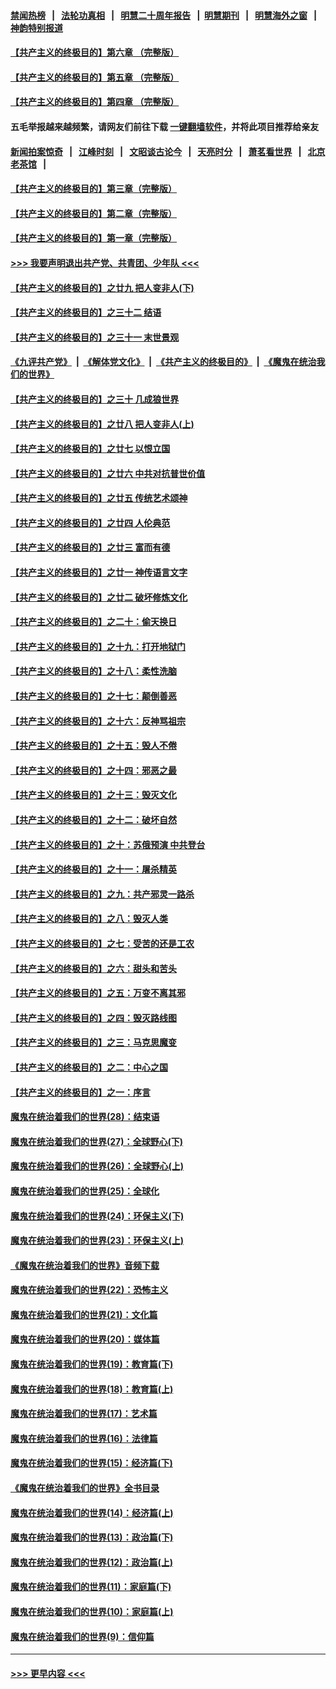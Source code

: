 #### [禁闻热榜](热点新闻.md?=0)  &nbsp;&nbsp;|&nbsp;&nbsp; [法轮功真相](https://github.com/gfw-breaker/truth/blob/master/README.md?=0) &nbsp;&nbsp;|&nbsp;&nbsp; [明慧二十周年报告](https://github.com/gfw-breaker/mh-reports/blob/master/README.md?=0) &nbsp;&nbsp;|&nbsp;&nbsp;[明慧期刊](https://github.com/gfw-breaker/mh-qikan) &nbsp;&nbsp;|&nbsp;&nbsp; [明慧海外之窗](https://github.com/gfw-breaker/mh-news/blob/master/README.md?=0) &nbsp;&nbsp;|&nbsp;&nbsp; [神韵特别报道](https://github.com/gfw-breaker/mh-news/blob/master/shenyun.md?=0)
#### [【共产主义的终极目的】第六章 （完整版）](../pages/nsc422/n11428913.md?t=02240831) 
#### [【共产主义的终极目的】第五章 （完整版）](../pages/nsc422/n11428912.md?t=02240831) 
#### [【共产主义的终极目的】第四章 （完整版）](../pages/nsc422/n11428907.md?t=02240831) 
#### 五毛举报越来越频繁，请网友们前往下载 [一键翻墙软件](https://github.com/gfw-breaker/ssr-accounts)，并将此项目推荐给亲友
#### [新闻拍案惊奇](https://github.com/gfw-breaker/banned-news/blob/master/pages/link4.md) &nbsp;&nbsp;|&nbsp;&nbsp; [江峰时刻](https://github.com/gfw-breaker/banned-news/blob/master/pages/link4.md) &nbsp;&nbsp;|&nbsp;&nbsp; [文昭谈古论今](https://github.com/gfw-breaker/banned-news/blob/master/pages/link4.md) &nbsp;&nbsp;|&nbsp;&nbsp; [天亮时分](https://github.com/gfw-breaker/banned-news/blob/master/pages/link4.md) &nbsp;&nbsp;|&nbsp;&nbsp; [萧茗看世界](https://github.com/gfw-breaker/banned-news/blob/master/pages/link4.md) &nbsp;&nbsp;|&nbsp;&nbsp; [北京老茶馆](https://github.com/gfw-breaker/banned-news/blob/master/pages/link4.md) &nbsp;&nbsp;|&nbsp;&nbsp; 
#### [【共产主义的终极目的】第三章（完整版）](../pages/nsc422/n11428848.md?t=02240831) 
#### [【共产主义的终极目的】第二章（完整版）](../pages/nsc422/n11428831.md?t=02240831) 
#### [【共产主义的终极目的】第一章（完整版）](../pages/nsc422/n11417651.md?t=02240831) 
#### [>>> 我要声明退出共产党、共青团、少年队 <<<](https://github.com/begood0513/goodnews/blob/master/quit/letter.md) 
#### [【共产主义的终极目的】之廿九 把人变非人(下)](../pages/nsc422/n11344140.md?t=02240831) 
#### [【共产主义的终极目的】之三十二 结语](../pages/nsc422/n11360535.md?t=02240831) 
#### [【共产主义的终极目的】之三十一 末世景观](../pages/nsc422/n11351129.md?t=02240831) 
#### [《九评共产党》](https://github.com/begood0513/9ping.md/blob/master/README.md) &nbsp;|&nbsp; [《解体党文化》](../../../../jtdwh.md/blob/master/README.md)  &nbsp;|&nbsp; [《共产主义的终极目的》](../../../../gczydzjmd.md/blob/master/README.md) &nbsp;|&nbsp; [《魔鬼在统治我们的世界》](../../../../mgztzwmdsj.md/blob/master/README.md) 
#### [【共产主义的终极目的】之三十 几成狼世界](../pages/nsc422/n11348280.md?t=02240831) 
#### [【共产主义的终极目的】之廿八 把人变非人(上)](../pages/nsc422/n11340492.md?t=02240831) 
#### [【共产主义的终极目的】之廿七 以恨立国](../pages/nsc422/n11336944.md?t=02240831) 
#### [【共产主义的终极目的】之廿六 中共对抗普世价值](../pages/nsc422/n11324785.md?t=02240831) 
#### [【共产主义的终极目的】之廿五 传统艺术颂神](../pages/nsc422/n11296396.md?t=02240831) 
#### [【共产主义的终极目的】之廿四 人伦典范](../pages/nsc422/n11296397.md?t=02240831) 
#### [【共产主义的终极目的】之廿三 富而有德](../pages/nsc422/n11283598.md?t=02240831) 
#### [【共产主义的终极目的】之廿一 神传语言文字](../pages/nsc422/n11263265.md?t=02240831) 
#### [【共产主义的终极目的】之廿二 破坏修炼文化](../pages/nsc422/n11245728.md?t=02240831) 
#### [【共产主义的终极目的】之二十：偷天换日](../pages/nsc422/n11238846.md?t=02240831) 
#### [【共产主义的终极目的】之十九：打开地狱门](../pages/nsc422/n11206376.md?t=02240831) 
#### [【共产主义的终极目的】之十八：柔性洗脑](../pages/nsc422/n11199994.md?t=02240831) 
#### [【共产主义的终极目的】之十七：颠倒善恶](../pages/nsc422/n11179782.md?t=02240831) 
#### [【共产主义的终极目的】之十六：反神骂祖宗](../pages/nsc422/n11166798.md?t=02240831) 
#### [【共产主义的终极目的】之十五：毁人不倦](../pages/nsc422/n11166792.md?t=02240831) 
#### [【共产主义的终极目的】之十四：邪恶之最](../pages/nsc422/n11150249.md?t=02240831) 
#### [【共产主义的终极目的】之十三：毁灭文化](../pages/nsc422/n11135227.md?t=02240831) 
#### [【共产主义的终极目的】之十二：破坏自然](../pages/nsc422/n11135214.md?t=02240831) 
#### [【共产主义的终极目的】之十：苏俄预演 中共登台](../pages/nsc422/n11118424.md?t=02240831) 
#### [【共产主义的终极目的】之十一：屠杀精英](../pages/nsc422/n11118442.md?t=02240831) 
#### [【共产主义的终极目的】之九：共产邪灵一路杀](../pages/nsc422/n11114139.md?t=02240831) 
#### [【共产主义的终极目的】之八：毁灭人类](../pages/nsc422/n11108503.md?t=02240831) 
#### [【共产主义的终极目的】之七：受苦的还是工农](../pages/nsc422/n11101809.md?t=02240831) 
#### [【共产主义的终极目的】之六：甜头和苦头](../pages/nsc422/n11096971.md?t=02240831) 
#### [【共产主义的终极目的】之五：万变不离其邪](../pages/nsc422/n11091285.md?t=02240831) 
#### [【共产主义的终极目的】之四：毁灭路线图](../pages/nsc422/n11086284.md?t=02240831) 
#### [【共产主义的终极目的】之三：马克思魔变](../pages/nsc422/n11061941.md?t=02240831) 
#### [【共产主义的终极目的】之二：中心之国](../pages/nsc422/n11047728.md?t=02240831) 
#### [【共产主义的终极目的】之一：序言](../pages/nsc422/n11086077.md?t=02240831) 
#### [魔鬼在统治着我们的世界(28)：结束语](../pages/nsc422/n10936246.md?t=02240831) 
#### [魔鬼在统治着我们的世界(27)：全球野心(下)](../pages/nsc422/n10928319.md?t=02240831) 
#### [魔鬼在统治着我们的世界(26)：全球野心(上)](../pages/nsc422/n10900318.md?t=02240831) 
#### [魔鬼在统治着我们的世界(25)：全球化](../pages/nsc422/n10788205.md?t=02240831) 
#### [魔鬼在统治着我们的世界(24)：环保主义(下)](../pages/nsc422/n10695307.md?t=02240831) 
#### [魔鬼在统治着我们的世界(23)：环保主义(上)](../pages/nsc422/n10688613.md?t=02240831) 
#### [《魔鬼在统治着我们的世界》音频下载](../pages/nsc422/n10635553.md?t=02240831) 
#### [魔鬼在统治着我们的世界(22)：恐怖主义](../pages/nsc422/n10614727.md?t=02240831) 
#### [魔鬼在统治着我们的世界(21)：文化篇](../pages/nsc422/n10597706.md?t=02240831) 
#### [魔鬼在统治着我们的世界(20)：媒体篇](../pages/nsc422/n10586579.md?t=02240831) 
#### [魔鬼在统治着我们的世界(19)：教育篇(下)](../pages/nsc422/n10564808.md?t=02240831) 
#### [魔鬼在统治着我们的世界(18)：教育篇(上)](../pages/nsc422/n10526970.md?t=02240831) 
#### [魔鬼在统治着我们的世界(17)：艺术篇](../pages/nsc422/n10499093.md?t=02240831) 
#### [魔鬼在统治着我们的世界(16)：法律篇](../pages/nsc422/n10485969.md?t=02240831) 
#### [魔鬼在统治着我们的世界(15)：经济篇(下)](../pages/nsc422/n10469975.md?t=02240831) 
#### [《魔鬼在统治着我们的世界》全书目录](../pages/nsc422/n10464261.md?t=02240831) 
#### [魔鬼在统治着我们的世界(14)：经济篇(上)](../pages/nsc422/n10457370.md?t=02240831) 
#### [魔鬼在统治着我们的世界(13)：政治篇(下)](../pages/nsc422/n10448270.md?t=02240831) 
#### [魔鬼在统治着我们的世界(12)：政治篇(上)](../pages/nsc422/n10444576.md?t=02240831) 
#### [魔鬼在统治着我们的世界(11)：家庭篇(下)](../pages/nsc422/n10440961.md?t=02240831) 
#### [魔鬼在统治着我们的世界(10)：家庭篇(上)](../pages/nsc422/n10435448.md?t=02240831) 
#### [魔鬼在统治着我们的世界(9)：信仰篇](../pages/nsc422/n10432159.md?t=02240831) 

----
#### [ >>> 更早内容 <<< ](../indexes/nsc422-earlier.md)
